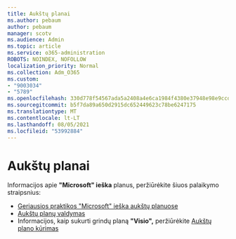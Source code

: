 ```yaml
---
title: Aukštų planai
ms.author: pebaum
author: pebaum
manager: scotv
ms.audience: Admin
ms.topic: article
ms.service: o365-administration
ROBOTS: NOINDEX, NOFOLLOW
localization_priority: Normal
ms.collection: Adm_O365
ms.custom:
- "9003034"
- "5789"
ms.openlocfilehash: 330d778f54567ada5a2408a4e6ca1984f4380e37948e98e9ccda7c3f1c8cb30d
ms.sourcegitcommit: b5f7da89a650d2915dc652449623c78be6247175
ms.translationtype: MT
ms.contentlocale: lt-LT
ms.lasthandoff: 08/05/2021
ms.locfileid: "53992884"
---
```

# <a name="floor-plans"></a>Aukštų planai

Informacijos apie **"Microsoft" ieška** planus, peržiūrėkite šiuos palaikymo straipsnius:
- [Geriausios praktikos "Microsoft" ieška aukštų planuose](https://docs.microsoft.com/microsoftsearch/floorplans-bestpractices)  
- [Aukštų planų valdymas](https://docs.microsoft.com/microsoftsearch/manage-floorplans)  
- Informacijos, kaip sukurti grindų planą **"Visio",** peržiūrėkite [Aukštų plano kūrimas](https://support.office.com/article/create-a-floor-plan-ec17da08-64aa-4ead-9b9b-35e821645791)